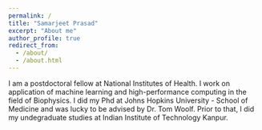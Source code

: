 ```yaml
---
permalink: /
title: "Samarjeet Prasad"
excerpt: "About me"
author_profile: true
redirect_from: 
  - /about/
  - /about.html
---
```


I am a postdoctoral fellow at National Institutes of Health. I work on application of machine learning and high-performance computing in the field of Biophysics. I did my Phd at Johns Hopkins University - School of Medicine and was lucky to be advised by Dr. Tom Woolf. Prior to that, I did my undegraduate studies at Indian Institute of Technology Kanpur. 
